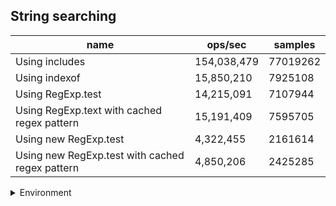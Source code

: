 ## String searching

|name|ops/sec|samples|
|-|-|-|
|Using includes|154,038,479|77019262|
|Using indexof|15,850,210|7925108|
|Using RegExp.test|14,215,091|7107944|
|Using RegExp.text with cached regex pattern|15,191,409|7595705|
|Using new RegExp.test|4,322,455|2161614|
|Using new RegExp.test with cached regex pattern|4,850,206|2425285|


<details>
<summary>Environment</summary>

* __Machine:__ linux x64 | 4 vCPUs | 7.6GB Mem
* __Run:__ Tue Oct 29 2024 19:51:59 GMT+0000 (Coordinated Universal Time)
* __Node:__ `v18.20.3`
</details>

<!--
{"environment":{"platform":"linux","arch":"x64","cpus":4,"totalMemory":7.597877502441406},"benchmarks":[{"name":"Using includes","opsSec":154038479.94499475,"samples":77019262},{"name":"Using indexof","opsSec":15850210.769430446,"samples":7925108},{"name":"Using RegExp.test","opsSec":14215091.755850386,"samples":7107944},{"name":"Using RegExp.text with cached regex pattern","opsSec":15191409.726554627,"samples":7595705},{"name":"Using new RegExp.test","opsSec":4322455.948853152,"samples":2161614},{"name":"Using new RegExp.test with cached regex pattern","opsSec":4850206.903810767,"samples":2425285}]}-->
